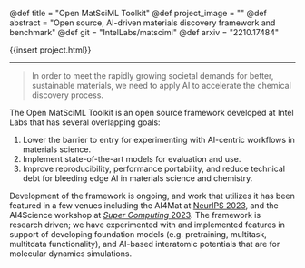 @def title = "Open MatSciML Toolkit"
@def project_image = ""
@def abstract = "Open source, AI-driven materials discovery framework and benchmark"
@def git = "IntelLabs/matsciml"
@def arxiv = "2210.17484"

{{insert project.html}}

---

> In order to meet the rapidly growing societal demands for better, sustainable materials, we need to apply AI to accelerate the chemical discovery process.

The Open MatSciML Toolkit is an open source framework developed at Intel Labs that has several overlapping goals:

1. Lower the barrier to entry for experimenting with AI-centric workflows in materials science.
2. Implement state-of-the-art models for evaluation and use.
3. Improve reproducibility, performance portability, and reduce technical debt for bleeding edge AI in materials science and chemistry.

Development of the framework is ongoing, and work that utilizes it has been featured in a few venues including the AI4Mat at [NeurIPS 2023][neurips23], and the AI4Science workshop at [_Super Computing_ 2023][sc23]. The framework is research driven; we have experimented with and implemented features in support of developing foundation models (e.g. pretraining, multitask, multitdata functionality), and AI-based interatomic potentials that are for molecular dynamics simulations.

[sc23]: https://dl.acm.org/doi/abs/10.1145/3624062.3626081
[neurips23]: https://arxiv.org/abs/2309.05934

